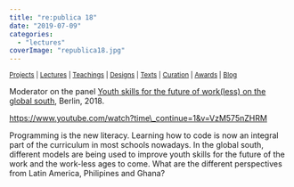 ```yaml
---
title: "re:publica 18"
date: "2019-07-09"
categories: 
  - "lectures"
coverImage: "republica18.jpg"
---
```


<small>[Projects](../projects.html) | [Lectures](../lectures.html) | [Teachings](../teachings.html) | [Designs](../designs.html) | [Texts](../texts.html) | [Curation](../curation.html) | [Awards](../awards.html) | <a href="https://readruiz.medium.com/" target="_blank">Blog</a></small>

Moderator on the panel [Youth skills for the future of work(less) on the global south](https://18.re-publica.com/de/session/youth-skills-future-workless-global-south), Berlin, 2018.

https://www.youtube.com/watch?time\_continue=1&v=VzM575nZHRM

Programming is the new literacy. Learning how to code is now an integral part of the curriculum in most schools nowadays. In the global south, different models are being used to improve youth skills for the future of the work and the work-less ages to come. What are the different perspectives from Latin America, Philipines and Ghana?
